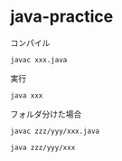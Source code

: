 # java-practice

コンパイル

```bash
javac xxx.java
```

実行

```bash
java xxx
```

フォルダ分けた場合

```bash
javac zzz/yyy/xxx.java
```

```bash
java zzz/yyy/xxx
```
